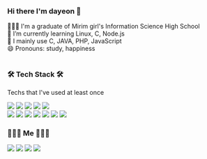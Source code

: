 ### Hi there I'm dayeon 👋

<!--
**dayomi02/dayomi02** is a ✨ _special_ ✨ repository because its `README.md` (this file) appears on your GitHub profile.

Here are some ideas to get you started:

- 🔭 I’m currently working on ...
- 🌱 I’m currently learning ...
- 👯 I’m looking to collaborate on ...
- 🤔 I’m looking for help with ...
- 💬 Ask me about ...
- 📫 How to reach me: ...
- 😄 Pronouns: ...
- ⚡ Fun fact: ...

-->
👩🏻‍🎓 I'm a graduate of Mirim girl's Information Science High School <br>
🌱 I’m currently learning Linux, C, Node.js <br>
📃 I mainly use C, JAVA, PHP, JavaScript <br>
😄 Pronouns: study, happiness <br> <br>

### 🛠 Tech Stack 🛠
Techs that I've used at least once

<img src="https://img.shields.io/badge/java-007396?style=flat-square&logo=java&logoColor=white"/></a> <img src="https://img.shields.io/badge/c-A8B9CC?style=flat-square&logo=c&logoColor=white"/></a>       <img src="https://img.shields.io/badge/c++-00599C?style=flat-square&logo=c%2B%2B&logoColor=white"/></a> 
<img src="https://img.shields.io/badge/Python-3766AB?style=flat-square&logo=Python&logoColor=white"/></a>
<img src="https://img.shields.io/badge/html5-E34F26?style=flat-square&logo=html5&logoColor=white"/></a>  
<img src="https://img.shields.io/badge/javascript-F7DF1E?style=flat-square&logo=javascript&logoColor=white"/></a>
<img src="https://img.shields.io/badge/css3-1572B6?style=flat-square&logo=css3&logoColor=white"/></a> 
<img src="https://img.shields.io/badge/php-777BB4?style=flat-square&logo=php&logoColor=white"/></a> 
<img src="https://img.shields.io/badge/spring-6DB33F?style=flat-square&logo=spring&logoColor=white"/></a> 
<img src="https://img.shields.io/badge/mysql-4479A1?style=flat-square&logo=mysql&logoColor=white"/></a> 
<img src="https://img.shields.io/badge/mongodb-47A248?style=flat-square&logo=mongodb&logoColor=white"/></a> 
<img src="https://img.shields.io/badge/node.js-339933?style=flat-square&logo=node.js&logoColor=white"/></a> 

### 👩🏻‍💻 Me 👩🏻‍💻
<a href="https://www.facebook.com/profile.php?id=100010842941098"><img src="https://img.shields.io/badge/Facebook-1877F2?style=flat-square&logo=Facebook&logoColor=white&link=https://www.facebook.com/profile.php?id=100010842941098"/></a>
<a href="https://www.instagram.com/da__yeon_.__/"><img src="https://img.shields.io/badge/Instagram-E4405F?style=flat-square&logo=instagram&logoColor=white&link=https://www.instagram.com/da__yeon_.__/"/></a>
<a href=""><img src="https://img.shields.io/badge/Gmail-D14836?style=flat-square&logo=Gmail&logoColor=white&link="/></a>
<a href="https://dayomi02.tistory.com/"><img src="https://img.shields.io/badge/Tistory-FF5722?style=flat-square&logo=Tistory&logoColor=white&link=https://dayomi02.tistory.com/"/></a>


<!--
[![Anurag's github stats](https://github-readme-stats.vercel.app/api?username=dayomi02&show_icons=true&hide=contribs)](https://github.com/anuraghazra/github-readme-stats)
[![Top Langs](https://github-readme-stats.vercel.app/api/top-langs/?username=dayomi02&layout=compact)](https://github.com/anuraghazra/github-readme-stats)
-->
